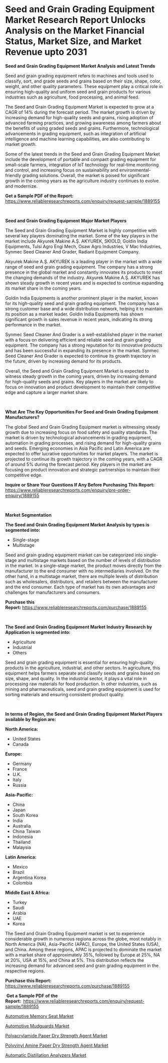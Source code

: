 <p><h1>Seed and Grain Grading Equipment Market Research Report Unlocks Analysis on the Market Financial Status, Market Size, and Market Revenue upto 2031</h1></p><p><strong>Seed and Grain Grading Equipment Market Analysis and Latest Trends</strong></p>
<p><p>Seed and grain grading equipment refers to machines and tools used to classify, sort, and grade seeds and grains based on their size, shape, color, weight, and other quality parameters. These equipment play a critical role in ensuring high-quality and uniform seed and grain products for various industries such as agriculture, food processing, and animal feed.</p><p>The Seed and Grain Grading Equipment Market is expected to grow at a CAGR of 14% during the forecast period. The market growth is driven by increasing demand for high-quality seeds and grains, rising adoption of advanced farming practices, and growing awareness among farmers about the benefits of using graded seeds and grains. Furthermore, technological advancements in grading equipment, such as integration of artificial intelligence and machine learning capabilities, are also contributing to market growth.</p><p>Some of the latest trends in the Seed and Grain Grading Equipment Market include the development of portable and compact grading equipment for small-scale farmers, integration of IoT technology for real-time monitoring and control, and increasing focus on sustainability and environmental-friendly grading solutions. Overall, the market is poised for significant growth in the coming years as the agriculture industry continues to evolve and modernize.</p></p>
<p><strong>Get a Sample PDF of the Report:&nbsp;</strong> <a href="https://www.reliableresearchreports.com/enquiry/request-sample/1889155">https://www.reliableresearchreports.com/enquiry/request-sample/1889155</a></p>
<p>&nbsp;</p>
<p><strong>Seed and Grain Grading Equipment Major Market Players</strong></p>
<p><p>The Seed and Grain Grading Equipment Market is highly competitive with several key players dominating the market. Some of the key players in the market include Akyurek Makine A.Ş. AKYUREK, SKIOLD, Goldin India Equipments, Tulsi Agro Engi Mech, Osaw Agro Industries, V Mac Industries, Synmec Seed Cleaner And Grader, Radiant Equipment Company.</p><p>Akyurek Makine A.Ş. AKYUREK is a leading player in the market with a wide range of seed and grain grading equipment. The company has a strong presence in the global market and constantly innovates its products to meet the changing demands of the industry. Akyurek Makine A.Ş. AKYUREK has shown steady growth in recent years and is expected to continue expanding its market share in the coming years.</p><p>Goldin India Equipments is another prominent player in the market, known for its high-quality seed and grain grading equipment. The company has a strong customer base and a wide distribution network, helping it to maintain its position as a market leader. Goldin India Equipments has shown significant growth in sales revenue in recent years, indicating its strong performance in the market.</p><p>Synmec Seed Cleaner And Grader is a well-established player in the market with a focus on delivering efficient and reliable seed and grain grading equipment. The company has a strong reputation for its innovative products and has been successful in expanding its presence in the market. Synmec Seed Cleaner And Grader is expected to continue its growth trajectory in the future, driven by increasing demand for its products.</p><p>Overall, the Seed and Grain Grading Equipment Market is expected to witness steady growth in the coming years, driven by increasing demand for high-quality seeds and grains. Key players in the market are likely to focus on innovation and product development to maintain their competitive edge and capture a larger market share.</p></p>
<p>&nbsp;</p>
<p><strong>What Are The Key Opportunities For Seed and Grain Grading Equipment Manufacturers?</strong></p>
<p><p>The global Seed and Grain Grading Equipment market is witnessing steady growth due to increasing focus on food safety and quality standards. The market is driven by technological advancements in grading equipment, automation in grading processes, and rising demand for high-quality grains and seeds. Emerging economies in Asia Pacific and Latin America are expected to offer lucrative opportunities for market players. The market is projected to continue its growth trajectory in the coming years, with a CAGR of around 5% during the forecast period. Key players in the market are focusing on product innovation and strategic partnerships to maintain their competitive edge.</p></p>
<p><strong>Inquire or Share Your Questions If Any Before Purchasing This Report:</strong> <a href="https://www.reliableresearchreports.com/enquiry/pre-order-enquiry/1889155">https://www.reliableresearchreports.com/enquiry/pre-order-enquiry/1889155</a></p>
<p>&nbsp;</p>
<p><strong>Market Segmentation</strong></p>
<p><strong>The Seed and Grain Grading Equipment Market Analysis by types is segmented into:</strong></p>
<p><ul><li>Single-stage</li><li>Multistage</li></ul></p>
<p><p>Seed and grain grading equipment market can be categorized into single-stage and multistage markets based on the number of levels of distribution in the market. In a single-stage market, the product moves directly from the manufacturer to the end consumer with no intermediaries involved. On the other hand, in a multistage market, there are multiple levels of distribution such as wholesalers, distributors, and retailers between the manufacturer and the end consumer. Each type of market has its own advantages and challenges for manufacturers and consumers.</p></p>
<p><strong>Purchase this Report:&nbsp;</strong><a href="https://www.reliableresearchreports.com/purchase/1889155">https://www.reliableresearchreports.com/purchase/1889155</a></p>
<p>&nbsp;</p>
<p><strong>The Seed and Grain Grading Equipment Market Industry Research by Application is segmented into:</strong></p>
<p><ul><li>Agriculture</li><li>Industrial</li><li>Others</li></ul></p>
<p><p>Seed and grain grading equipment is essential for ensuring high-quality products in the agriculture, industrial, and other sectors. In agriculture, this equipment helps farmers separate and classify seeds and grains based on size, shape, and quality. In the industrial sector, it plays a vital role in processing raw materials for food production. In other industries, such as mining and pharmaceuticals, seed and grain grading equipment is used for sorting materials and ensuring consistent product quality.</p></p>
<p>&nbsp;</p>
<p><strong>In terms of Region, the Seed and Grain Grading Equipment Market Players available by Region are:</strong></p>
<p>
    <p> <strong> North America: </strong>
        <ul>
            <li>United States</li>
            <li>Canada</li>
        </ul>
        </p> 
    <p> <strong> Europe: </strong>
        <ul>
            <li>Germany</li>
            <li>France</li>
            <li>U.K.</li>
            <li>Italy</li>
            <li>Russia</li>
        </ul>
        </p> 
    <p> <strong> Asia-Pacific: </strong>
        <ul>
            <li>China</li>
            <li>Japan</li>
            <li>South Korea</li>
            <li>India</li>
            <li>Australia</li>
            <li>China Taiwan</li>
            <li>Indonesia</li>
            <li>Thailand</li>
            <li>Malaysia</li>
        </ul>
        </p> 
    <p> <strong> Latin America: </strong>
        <ul>
            <li>Mexico</li>
            <li>Brazil</li>
            <li>Argentina Korea</li>
            <li>Colombia</li>
        </ul>
        </p> 
    <p> <strong> Middle East & Africa: </strong>
        <ul>
            <li>Turkey</li>
            <li>Saudi</li>
            <li>Arabia</li>
            <li>UAE</li>
            <li>Korea</li>
        </ul>
    </p>
    </p>
<p><p>The Seed and Grain Grading Equipment market is set to experience considerable growth in numerous regions across the globe, most notably in North America (NA), Asia-Pacific (APAC), Europe, the United States (USA), and China. Among these regions, APAC is projected to dominate the market with a market share of approximately 35%, followed by Europe at 25%, NA at 20%, USA at 15%, and China at 5%. This distribution reflects the increasing demand for advanced seed and grain grading equipment in the respective regions.</p></p>
<p><strong>Purchase this Report: </strong><a href="https://www.reliableresearchreports.com/purchase/1889155">https://www.reliableresearchreports.com/purchase/1889155</a></p>
<p>&nbsp;<strong>Get a Sample PDF of the Report:&nbsp;&nbsp;</strong><a href="https://www.reliableresearchreports.com/enquiry/request-sample/1889155">https://www.reliableresearchreports.com/enquiry/request-sample/1889155</a></p>
<p><strong></strong></p>
<p><p><a href="https://view.publitas.com/reportprime-1/automotive-memory-seat-market-challenges-opportunities-and-growth-drivers-and-major-market-players-forecasted-for-period-from-2024-2031/">Automotive Memory Seat Market</a></p><p><a href="https://view.publitas.com/reportprime-1/automotive-mudguards-market-size-focuses-on-market-dynamics-in-depth-analysis-and-future-projections-of-its-market-forecasted-for-period-from-2024-to-2031/">Automotive Mudguards Market</a></p><p><a href="https://military-diascia-e68.notion.site/Polyacrylamide-Paper-Dry-Strength-Agent-Market-Size-Growing-and-Forecasted-for-period-from-2024-20-71c25b1f6d85424bbbae6f58151955d4">Polyacrylamide Paper Dry Strength Agent Market</a></p><p><a href="https://gentle-editor-9db.notion.site/Polyvinyl-Amine-Paper-Dry-Strength-Agent-Market-Size-2024-2031-Global-Industrial-Analysis-Key-Geo-3aa11e7914954935b24965d4bf3ce861">Polyvinyl Amine Paper Dry Strength Agent Market</a></p><p><a href="https://unruly-ladybug-44b.notion.site/Automatic-Distillation-Analyzers-Market-Size-Market-Share-and-Global-Market-Analysis-Report-2024--48e0aac40484444d811df7832bf8b056">Automatic Distillation Analyzers Market</a></p></p>